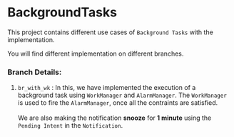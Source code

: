 # BackgroundTasks

This project contains different use cases of `Background Tasks` with the implementation. 

You will find different implementation on different branches.

### Branch Details:

1. `br_with_wk` : In this, we have implemented the execution of a background task using `WorkManager` and `AlarmManager`. 
The `WorkManager` is used to fire the `AlarmManager`, once all the contraints are satisfied.
<br><br>
We are also making the notification <b>snooze</b> for <b>1 minute</b> using the `Pending Intent` in the `Notification`.
